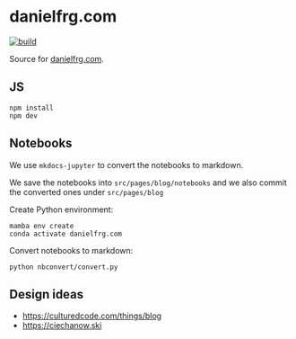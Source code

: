 # danielfrg.com

[![build](https://github.com/danielfrg/danielfrg.com/workflows/deploy/badge.svg)](https://github.com/danielfrg/danielfrg.com/actions/workflows/deploy.yml)

Source for [danielfrg.com](danielfrg.com).

## JS

```shell
npm install
npm dev
```

## Notebooks

We use `mkdocs-jupyter` to convert the notebooks to markdown.

We save the notebooks into `src/pages/blog/notebooks`
and we also commit the converted ones under `src/pages/blog`

Create Python environment:

```shell
mamba env create
conda activate danielfrg.com
```

Convert notebooks to markdown:

```shell
python nbconvert/convert.py
```

## Design ideas

- https://culturedcode.com/things/blog
- https://ciechanow.ski
